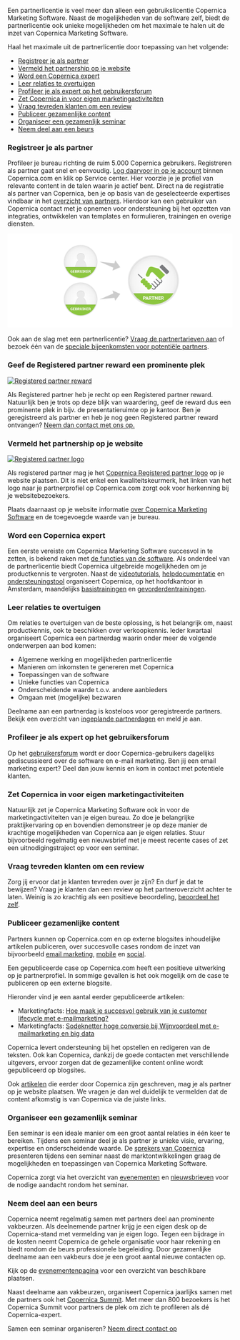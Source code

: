 Een partnerlicentie is veel meer dan alleen een gebruikslicentie
Copernica Marketing Software. Naast de mogelijkheden van de software
zelf, biedt de partnerlicentie ook unieke mogelijkheden om het maximale
te halen uit de inzet van Copernica Marketing Software.

Haal het maximale uit de partnerlicentie door toepassing van het
volgende:

-   [Registreer je als partner](#registreer-je-als-partner)
-   [Vermeld het partnership op je website](#vermeld-het-partnership-op-je-website)
-   [Word een Copernica expert](#word-een-copernica-expert)
-   [Leer relaties te overtuigen](#leer-relaties-te-overtuigen)
-   [Profileer je als expert op het gebruikersforum](#profileer-je-als-expert-op-het-gebruikersforum)
-   [Zet Copernica in voor eigen marketingactiviteiten](#zet-Copernica-in-voor-je-eigen-marketingactiviteiten)
-   [Vraag tevreden klanten om een review](#vraag-tevreden-klanten-om-een-review)
-   [Publiceer gezamenlijke content](#publiceer-gezamenlijke-content)
-   [Organiseer een gezamenlijk seminar](#organiseer-een-gezamenlijk-seminar)
-   [Neem deel aan een beurs](#neem-deel-aan-een-beurs)

### Registreer je als partner

Profileer je bureau richting de ruim 5.000 Copernica gebruikers.
Registreren als partner gaat snel en eenvoudig. [Log daarvoor in op je
account](https://www.copernica.com/nl/userprofile "inloggen op Copernica.com")
binnen Copernica.com en klik op Service center. Hier voorzie je je
profiel van relevante content in de talen waarin je actief bent. Direct
na de registratie als partner van Copernica, ben je op basis van de
geselecteerde expertises vindbaar in het [overzicht van
partners](./vind-een-partner.md "vind een partner").
Hierdoor kan een gebruiker van Copernica contact met je opnemen voor
ondersteuning bij het opzetten van integraties, ontwikkelen van
templates en formulieren, trainingen en overige diensten.

![Registreer je als partner](../images/register-as-copernica-partner-nl.png)

Ook aan de slag met een partnerlicentie? [Vraag de partnertarieven
aan](http://www.copernica.com/nl/partners/vraag-partnerprijzen-aan "Vraag de partnertarieven aan")
of bezoek één van de [speciale bijeenkomsten voor potentiële
partners](http://www.copernica.com/nl/ondersteuning/productdemonstraties).

### Geef de Registered partner reward een prominente plek

[![Registered partner
reward](../images/RegisteredPartner.JPG "Registered partner reward")](./neem-contact-met-ons-op.md "Neem contact met ons op")

Als Registered partner heb je recht op een Registered partner reward.
Natuurlijk ben je trots op deze blijk van waardering, geef de reward dus
een prominente plek in bijv. de presentatieruimte op je kantoor. Ben je
geregistreerd als partner en heb je nog geen Registered partner reward
ontvangen? [Neem dan contact met ons
op.](./neem-contact-met-ons-op.md "Neem contact met ons op")

### Vermeld het partnership op je website

[![Registered partner
logo](../images/Copernica-registered-partner-logo.png "Registered partner logo")](./mediabronnen.md)

Als registered partner mag je het [Copernica Registered partner
logo](./mediabronnen.md "Registered partner logo") op
je website plaatsen. Dit is niet enkel een kwaliteitskeurmerk, het
linken van het logo naar je partnerprofiel op Copernica.com zorgt ook
voor herkenning bij je websitebezoekers.

Plaats daarnaast op je website informatie [over Copernica Marketing
Software](./mediabronnen.md "Over Copernica Marketing Software")
en de toegevoegde waarde van je bureau.

### Word een Copernica expert

Een eerste vereiste om Copernica Marketing Software succesvol in te
zetten, is bekend raken met [de functies van de
software](./functies.md). Als onderdeel
van de partnerlicentie biedt Copernica uitgebreide mogelijkheden om je
productkennis te vergroten. Naast de
[videotutorials](./videos.md "Videotutorials"),
[helpdocumentatie](./helpdocumentatie.md "helpdocumentatie")
en [ondersteuningstool](./ondersteuningstool.md "Ondersteuningstool")
organiseert Copernica, op het hoofdkantoor in Amsterdam, maandelijks
[basistrainingen](./copernica-training.md)
en [gevorderdentrainingen](./copernica-training.md).

### Leer relaties te overtuigen

Om relaties te overtuigen van de beste oplossing, is het belangrijk om,
naast productkennis, ook te beschikken over verkoopkennis. Ieder
kwartaal organiseert Copernica een partnerdag waarin onder meer de
volgende onderwerpen aan bod komen:

-   Algemene werking en mogelijkheden partnerlicentie
-   Manieren om inkomsten te genereren met Copernica
-   Toepassingen van de software
-   Unieke functies van Copernica
-   Onderscheidende waarde t.o.v. andere aanbieders
-   Omgaan met (mogelijke) bezwaren

Deelname aan een partnerdag is kosteloos voor geregistreerde partners.
Bekijk een overzicht van [ingeplande
partnerdagen](./evenementen.md "evenementen")
en meld je aan.

### Profileer je als expert op het gebruikersforum

Op het [gebruikersforum](https://www.copernica.com/nl/forum/) wordt er
door Copernica-gebruikers dagelijks gediscussieerd over de software en
e-mail marketing. Ben jij een email marketing expert? Deel dan jouw
kennis en kom in contact met potentiele klanten.

### Zet Copernica in voor eigen marketingactiviteiten

Natuurlijk zet je Copernica Marketing Software ook in voor de
marketingactiviteiten van je eigen bureau. Zo doe je belangrijke
praktijkervaring op en bovendien demonstreer je op deze manier de
krachtige mogelijkheden van Copernica aan je eigen relaties. Stuur
bijvoorbeeld regelmatig een nieuwsbrief met je meest recente cases of
zet een uitnodigingstraject op voor een seminar.

### Vraag tevreden klanten om een review

Zorg jij ervoor dat je klanten tevreden over je zijn? En durf je dat te
bewijzen? Vraag je klanten dan een review op het partneroverzicht achter
te laten. Weinig is zo krachtig als een positieve beoordeling,
[beoordeel het zelf](https://www.copernica.com/nl/partners/profile/4541127 "reviews").

### Publiceer gezamenlijke content

Partners kunnen op Copernica.com en op externe blogsites inhoudelijke
artikelen publiceren, over succesvolle cases rondom de inzet van
bijvoorbeeld [email marketing](./email-marketing-functionaliteiten.md "Email marketing"),
[mobile](./mobile.md "Mobile") en
[social](./social.md "Social").

Een gepubliceerde case op Copernica.com heeft een positieve uitwerking
op je partnerprofiel. In sommige gevallen is het ook mogelijk om de case
te publiceren op een externe blogsite.

Hieronder vind je een aantal eerder gepubliceerde artikelen:

-   Marketingfacts: [Hoe maak je succesvol gebruik van je customer
    lifecycle met
    e-mailmarketing?](http://www.marketingfacts.nl/berichten/hoe-maak-je-succesvol-gebruik-van-je-customer-lifecycle-met-e-mailmarketing "Hoe maak je succesvol gebruik van je customer lifecycle met e-mailmarketing?")
-   Marketingfacts: [Sodeknetter hoge conversie bij Wijnvoordeel met
    e-mailmarketing en big
    data](http://www.marketingfacts.nl/berichten/sodeknetter-hoge-conversie-bij-wijnvoordeel-met-e-mailmarketing-en-big-data "Sodeknetter hoge conversie bij Wijnvoordeel met e-mailmarketing en big data")

Copernica levert ondersteuning bij het opstellen en redigeren van de
teksten. Ook kan Copernica, dankzij de goede contacten met verschillende
uitgevers, ervoor zorgen dat de gezamenlijke content online wordt
gepubliceerd op blogsites.

Ook
[artikelen](./nieuws.md "Kennis artikelen door Copernica")
die eerder door Copernica zijn geschreven, mag je als partner op je
website plaatsen. We vragen je dan wel duidelijk te vermelden dat de
content afkomstig is van Copernica via de juiste links.

### Organiseer een gezamenlijk seminar

Een seminar is een ideale manier om een groot aantal relaties in één
keer te bereiken. Tijdens een seminar deel je als partner je unieke
visie, ervaring, expertise en onderscheidende waarde. De [sprekers van
Copernica](./onze-sprekers.md "onze sprekers")
presenteren tijdens een seminar naast de marktontwikkelingen graag de
mogelijkheden en toepassingen van Copernica Marketing Software.

Copernica zorgt via het overzicht van
[evenementen](./evenementen.md "evenementenkalender")
en [nieuwsbrieven](http://www.copernica.com/nl/nieuwsbrief/aanmelden-nieuwsbrief "meld je aan voor onze nieuwsbrief")
voor de nodige aandacht rondom het seminar.

### Neem deel aan een beurs

Copernica neemt regelmatig samen met partners deel aan prominente
vakbeurzen. Als deelnemende partner krijg je een eigen desk op de
Copernica-stand met vermelding van je eigen logo. Tegen een bijdrage in
de kosten neemt Copernica de gehele organisatie voor haar rekening en
biedt rondom de beurs professionele begeleiding. Door gezamenlijke
deelname aan een vakbeurs doe je een groot aantal nieuwe contacten op.

Kijk op de [evenementenpagina](./evenementen.md "evenementen")
voor een overzicht van beschikbare plaatsen.

Naast deelname aan vakbeurzen, organiseert Copernica jaarlijks samen met
de partners ook het [Copernica Summit](./copernica-summit.md "Copernica Summit").
Met meer dan 800 bezoekers is het Copernica Summit voor partners de plek
om zich te profileren als dé Copernica-expert.

Samen een seminar organiseren? [Neem direct contact
op](mailto:partnermanagement@copernica.com?subject=Seminar%20organiseren)

